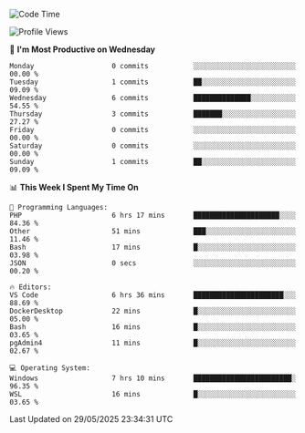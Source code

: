<!--START_SECTION:waka-->
![Code Time](http://img.shields.io/badge/Code%20Time-5%2C030%20hrs%2055%20mins-blue)

![Profile Views](http://img.shields.io/badge/Profile%20Views-0-blue)

📅 **I'm Most Productive on Wednesday** 

```text
Monday                   0 commits           ░░░░░░░░░░░░░░░░░░░░░░░░░   00.00 % 
Tuesday                  1 commits           ██░░░░░░░░░░░░░░░░░░░░░░░   09.09 % 
Wednesday                6 commits           ██████████████░░░░░░░░░░░   54.55 % 
Thursday                 3 commits           ███████░░░░░░░░░░░░░░░░░░   27.27 % 
Friday                   0 commits           ░░░░░░░░░░░░░░░░░░░░░░░░░   00.00 % 
Saturday                 0 commits           ░░░░░░░░░░░░░░░░░░░░░░░░░   00.00 % 
Sunday                   1 commits           ██░░░░░░░░░░░░░░░░░░░░░░░   09.09 % 
```


📊 **This Week I Spent My Time On** 

```text
💬 Programming Languages: 
PHP                      6 hrs 17 mins       █████████████████████░░░░   84.36 % 
Other                    51 mins             ███░░░░░░░░░░░░░░░░░░░░░░   11.46 % 
Bash                     17 mins             █░░░░░░░░░░░░░░░░░░░░░░░░   03.98 % 
JSON                     0 secs              ░░░░░░░░░░░░░░░░░░░░░░░░░   00.20 % 

🔥 Editors: 
VS Code                  6 hrs 36 mins       ██████████████████████░░░   88.69 % 
DockerDesktop            22 mins             █░░░░░░░░░░░░░░░░░░░░░░░░   05.00 % 
Bash                     16 mins             █░░░░░░░░░░░░░░░░░░░░░░░░   03.65 % 
pgAdmin4                 11 mins             █░░░░░░░░░░░░░░░░░░░░░░░░   02.67 % 

💻 Operating System: 
Windows                  7 hrs 10 mins       ████████████████████████░   96.35 % 
WSL                      16 mins             █░░░░░░░░░░░░░░░░░░░░░░░░   03.65 % 
```


 Last Updated on 29/05/2025 23:34:31 UTC
<!--END_SECTION:waka-->
